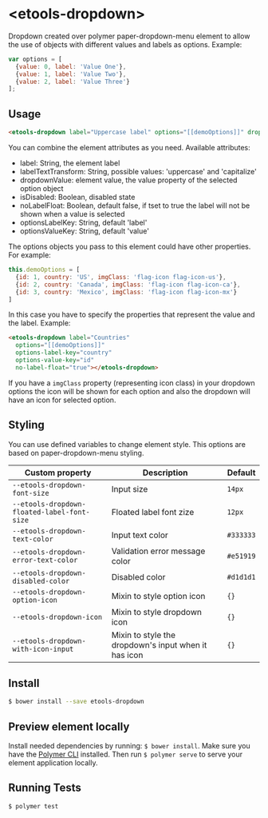 # \<etools-dropdown\>

Dropdown created over polymer paper-dropdown-menu element to allow the use of objects with different values and labels as options.
Example:
``` javascript
var options = [
  {value: 0, label: 'Value One'},
  {value: 1, label: 'Value Two'},
  {value: 2, label: 'Value Three'}
];
```

## Usage
```html
<etools-dropdown label="Uppercase label" options="[[demoOptions]]" dropdown-value="1" label-text-transform="uppercase" is-disabled="true"></etools-dropdown>
```

You can combine the element attributes as you need.
Available attributes:
* label: String, the element label
* labelTextTransform: String, possible values: 'uppercase' and 'capitalize'
* dropdownValue: element value, the value property of the selected option object
* isDisabled: Boolean, disabled state
* noLabelFloat: Boolean, default false, if tset to true the label will not be shown when a value is selected
* optionsLabelKey: String, default 'label'
* optionsValueKey: String, default 'value'

The options objects you pass to this element could have other properties. For example:

```javascript
this.demoOptions = [
  {id: 1, country: 'US', imgClass: 'flag-icon flag-icon-us'},
  {id: 2, country: 'Canada', imgClass: 'flag-icon flag-icon-ca'},
  {id: 3, country: 'Mexico', imgClass: 'flag-icon flag-icon-mx'}
]
```
In this case you have to specify the properties that represent the value and the label. Example:
```html
<etools-dropdown label="Countries" 
  options="[[demoOptions]]" 
  options-label-key="country" 
  options-value-key="id" 
  no-label-float="true"></etools-dropdown>
```

If you have a `imgClass` property (representing icon class) in your dropdown options the icon will be shown for each 
option and also the dropdown will have an icon for selected option. 

## Styling

You can use defined variables to change element style.
This options are based on paper-dropdown-menu styling.

Custom property | Description | Default
----------------|-------------|----------
`--etools-dropdown-font-size` | Input size | `14px`
`--etools-dropdown-floated-label-font-size` | Floated label font zize | `12px`
`--etools-dropdown-text-color` | Input text color | `#333333`
`--etools-dropdown-error-text-color` | Validation error message color | `#e51919`
`--etools-dropdown-disabled-color` | Disabled color | `#d1d1d1`
`--etools-dropdown-option-icon` | Mixin to style option icon | `{}`
`--etools-dropdown-icon` | Mixin to style dropdown icon | `{}`
`--etools-dropdown-with-icon-input` | Mixin to style the dropdown's input when it has icon | `{}`

## Install
```bash
$ bower install --save etools-dropdown
```

## Preview element locally
Install needed dependencies by running: `$ bower install`.
Make sure you have the [Polymer CLI](https://www.npmjs.com/package/polymer-cli) installed. Then run `$ polymer serve` to serve your element application locally.

## Running Tests

```
$ polymer test
```

